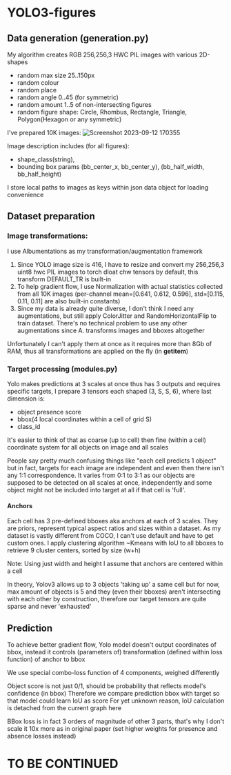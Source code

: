 # YOLO3-figures

## Data generation (generation.py)
My algorithm creates RGB 256,256,3 HWC PIL images with various 2D-shapes

* random max size 25..150px
* random colour
* random place
* random angle 0..45 (for symmetric)
* random amount 1..5 of non-intersecting figures
* random figure shape: Circle, Rhombus, Rectangle, Triangle, Polygon(Hexagon or any symmetric)

I've prepared 10K images:
![Screenshot 2023-09-12 170355](https://github.com/Axik0/YOLO3-figures/assets/100946131/d312f430-d323-4dde-ab0a-865ae0942e66)

Image description includes (for all figures):
- shape_class(string), 
- bounding box params (bb_center_x, bb_center_y), (bb_half_width, bb_half_height)

I store local paths to images as keys within json data object for loading convenience

## Dataset preparation
### Image transformations: 
I use Albumentations as my transformation/augmentation framework
1. Since YOLO image size is 416, I have to resize and convert my 256,256,3 uint8 hwc PIL images to torch dloat chw tensors by default, this transform DEFAULT_TR is built-in
2. To help gradient flow, I use Normalization with actual statistics collected from all 10K images
   (per-channel mean=[0.641, 0.612, 0.596], std=[0.115, 0.11, 0.11] are also built-in constants)
4. Since my data is already quite diverse, I don't think I need any augmentations, but still apply ColorJitter and RandomHorizontalFlip to train dataset. There's no technical problem to use any other augmentations since A. transforms images and bboxes altogether

Unfortunately I can't apply them at once as it requires more than 8Gb of RAM, thus all transformations are applied on the fly (in __getitem__)

### Target processing (modules.py)

Yolo makes predictions at 3 scales at once thus has 3 outputs and requires specific targets, I prepare 3 tensors each shaped (3, S, S, 6), where last dimension is:
- object presence score 
- bbox(4 local coordinates within a cell of grid S)
- class_id

It's easier to think of that as coarse (up to cell) then fine (within a cell) coordinate system for all objects on image and all scales

People say pretty much confusing things like "each cell predicts 1 object" but in fact, targets for each image are independent and even then there isn't any 1:1 correspondence. 
It varies from 0:1 to 3:1 as our objects are supposed to be detected on all scales at once, independently and some object might not be included into target at all if that cell is 'full'.
#### Anchors
Each cell has 3 pre-defined bboxes aka anchors at each of 3 scales.
They are priors, represent typical aspect ratios and sizes within a dataset. As my dataset is vastly different from COCO, I can't use default and have to get custom ones. I apply clustering algorithm ~Kmeans with IoU to all bboxes to retrieve 9 cluster centers, sorted by size (w+h)

Note: Using just width and height I assume that anchors are centered within a cell

In theory, Yolov3 allows up to 3 objects 'taking up' a same cell but for now, max amount of objects is 5 and they (even their bboxes) aren't intersecting with each other by construction, therefore our target tensors are quite sparse and never 'exhausted'

## Prediction
To achieve better gradient flow, Yolo model doesn't output coordinates of bbox, instead it controls (parameters of) transformation (defined within loss function) of anchor to bbox

We use special combo-loss function of 4 components, weighed differently

Object score is not just 0/1, should be probability that reflects model's confidence (in bbox) 
Therefore we compare prediction bbox with target so that model could learn IoU as score
For yet unknown reason, IoU calculation is detached from the current graph here

BBox loss is in fact 3 orders of magnitude of other 3 parts, that's why I don't scale it 10x more as in original paper (set higher weights for presence and absence losses instead)

# TO BE CONTINUED
